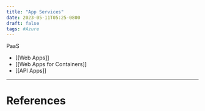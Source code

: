```yaml
---
title: "App Services"
date: 2023-05-11T05:25-0800
draft: false
tags: #Azure 
---
```


PaaS
- [[Web Apps]]
- [[Web Apps for Containers]]
- [[API Apps]]

---
# References
